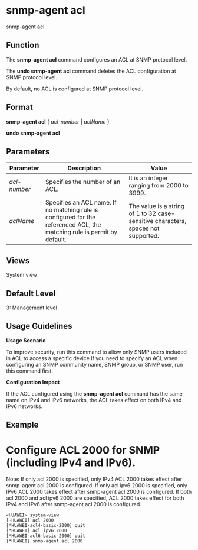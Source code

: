 snmp-agent acl
==============

snmp-agent acl

Function
--------



The **snmp-agent acl** command configures an ACL at SNMP protocol level.

The **undo snmp-agent acl** command deletes the ACL configuration at SNMP protocol level.



By default, no ACL is configured at SNMP protocol level.


Format
------

**snmp-agent acl** { *acl-number* | *aclName* }

**undo snmp-agent acl**


Parameters
----------

| Parameter | Description | Value |
| --- | --- | --- |
| *acl-number* | Specifies the number of an ACL. | It is an integer ranging from 2000 to 3999. |
| *aclName* | Specifies an ACL name.  If no matching rule is configured for the referenced ACL, the matching rule is permit by default. | The value is a string of 1 to 32 case-sensitive characters, spaces not supported. |



Views
-----

System view


Default Level
-------------

3: Management level


Usage Guidelines
----------------

**Usage Scenario**

To improve security, run this command to allow only SNMP users included in ACL to access a specific device.If you need to specify an ACL when configuring an SNMP community name, SNMP group, or SNMP user, run this command first.

**Configuration Impact**



If the ACL configured using the **snmp-agent acl** command has the same name on IPv4 and IPv6 networks, the ACL takes effect on both IPv4 and IPv6 networks.




Example
-------

# Configure ACL 2000 for SNMP (including IPv4 and IPv6).
Note:
If only acl 2000 is specified, only IPv4 ACL 2000 takes effect after snmp-agent acl 2000 is configured.
If only acl ipv6 2000 is specified, only IPv6 ACL 2000 takes effect after snmp-agent acl 2000 is configured.
If both acl 2000 and acl ipv6 2000 are specified, ACL 2000 takes effect for both IPv4 and IPv6 after snmp-agent acl 2000 is configured.
```
<HUAWEI> system-view
[~HUAWEI] acl 2000
[*HUAWEI-acl4-basic-2000] quit
[*HUAWEI] acl ipv6 2000
[*HUAWEI-acl6-basic-2000] quit
[*HUAWEI] snmp-agent acl 2000

```